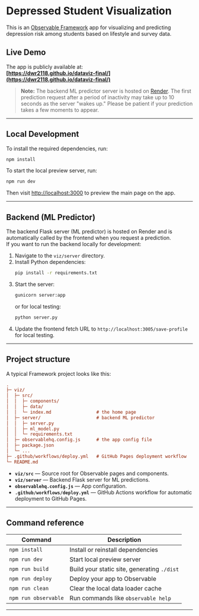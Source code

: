 # Depressed Student Visualization

This is an [Observable Framework](https://observablehq.com/framework/) app for visualizing and predicting depression risk among students based on lifestyle and survey data.

## Live Demo

The app is publicly available at:  
**[https://dwr2118.github.io/dataviz-final/](https://dwr2118.github.io/dataviz-final/)**

> **Note:** The backend ML predictor server is hosted on [Render](https://render.com/). The first prediction request after a period of inactivity may take up to 10 seconds as the server "wakes up." Please be patient if your prediction takes a few moments to appear.

---

## Local Development

To install the required dependencies, run:

```sh
npm install
```

To start the local preview server, run:

```sh
npm run dev
```

Then visit <http://localhost:3000> to preview the main page on the app.

---

## Backend (ML Predictor)

The backend Flask server (ML predictor) is hosted on Render and is automatically called by the frontend when you request a prediction.  
If you want to run the backend locally for development:

1. Navigate to the `viz/server` directory.
2. Install Python dependencies:
   ```sh
   pip install -r requirements.txt
   ```
3. Start the server:
   ```sh
   gunicorn server:app
   ```
   or for local testing:
   ```sh
   python server.py
   ```
4. Update the frontend fetch URL to `http://localhost:3005/save-profile` for local testing.

---

## Project structure

A typical Framework project looks like this:

```ini
.
├─ viz/
│  ├─ src/
│  │  ├─ components/
│  │  ├─ data/
│  │  └─ index.md                 # the home page
│  ├─ server/                     # backend ML predictor
│  │  ├─ server.py
│  │  ├─ ml_model.py
│  │  └─ requirements.txt
│  ├─ observablehq.config.js      # the app config file
│  ├─ package.json
│  └─ ...
├─ .github/workflows/deploy.yml   # GitHub Pages deployment workflow
└─ README.md
```

- **`viz/src`** — Source root for Observable pages and components.
- **`viz/server`** — Backend Flask server for ML predictions.
- **`observablehq.config.js`** — App configuration.
- **`.github/workflows/deploy.yml`** — GitHub Actions workflow for automatic deployment to GitHub Pages.

---

## Command reference

| Command                | Description                                              |
|------------------------|---------------------------------------------------------|
| `npm install`          | Install or reinstall dependencies                       |
| `npm run dev`          | Start local preview server                              |
| `npm run build`        | Build your static site, generating `./dist`             |
| `npm run deploy`       | Deploy your app to Observable                           |
| `npm run clean`        | Clear the local data loader cache                       |
| `npm run observable`   | Run commands like `observable help`                     |

---
